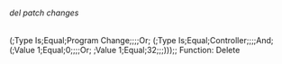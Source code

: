 ###### del patch changes
(;Type Is;Equal;Program Change;;;;Or;
(;Type Is;Equal;Controller;;;;And;
(;Value 1;Equal;0;;;;Or;
 ;Value 1;Equal;32;;;)));;
Function: Delete
